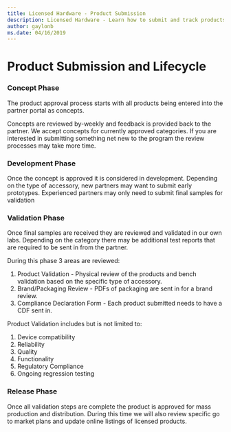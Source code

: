 ```yaml
---
title: Licensed Hardware - Product Submission
description: Licensed Hardware - Learn how to submit and track products actively going through the program.
author: gaylonb
ms.date: 04/16/2019
---
```


# Product Submission and Lifecycle

### Concept Phase
The product approval process starts with all products being entered into the partner portal as concepts.    

Concepts are reviewed by-weekly and feedback is provided back to the partner.    We accept concepts for currently approved categories.  If you are interested in submitting something net new to the program the review processes may take more time.

### Development Phase
Once the concept is approved it is considered in development.  Depending on the type of accessory, new partners may want to submit early prototypes.   Experienced partners may only need to submit final samples for validation

### Validation Phase
Once final samples are received they are reviewed and validated in our own labs.   Depending on the category there may be additional test reports that are required to be sent in from the partner.

During this phase 3 areas are reviewed:

1. Product Validation - Physical review of the products and bench validation based on the specific type of accessory.
1. Brand/Packaging Review - PDFs of packaging are sent in for a brand review.
1. Compliance Declaration Form - Each product submitted needs to have a CDF sent in.

Product Validation includes but is not limited to:

1. Device compatibility
1. Reliability
1. Quality
1. Functionality
1. Regulatory Compliance
1. Ongoing regression testing

### Release Phase
Once all validation steps are complete the product is approved for mass production and distribution.  During this time we will also review specific go to market plans and update online listings of licensed products.